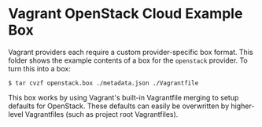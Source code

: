 # Vagrant OpenStack Cloud Example Box

Vagrant providers each require a custom provider-specific box format.
This folder shows the example contents of a box for the `openstack` provider.
To turn this into a box:

```
$ tar cvzf openstack.box ./metadata.json ./Vagrantfile
```

This box works by using Vagrant's built-in Vagrantfile merging to setup
defaults for OpenStack. These defaults can easily be overwritten by higher-level
Vagrantfiles (such as project root Vagrantfiles).
